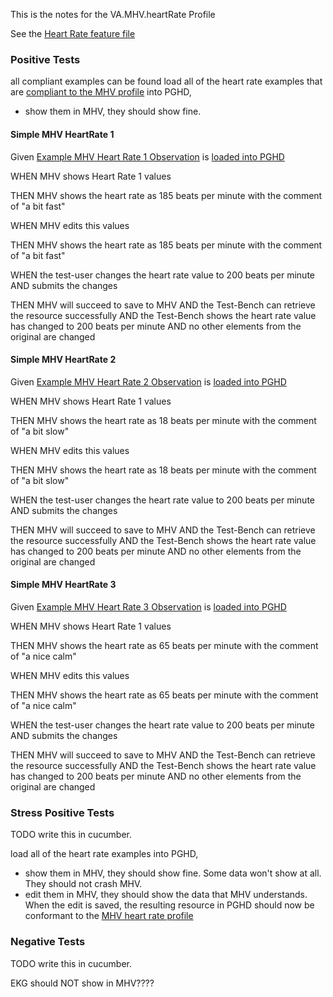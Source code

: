 This is the notes for the VA.MHV.heartRate Profile

See the [Heart Rate feature file](heartRate.feature)

### Positive Tests

all compliant examples can be found load all of the heart rate examples that are [compliant to the MHV profile](StructureDefinition-VA.MHV.heartRate-examples.html) into PGHD, 
* show them in MHV, they should show fine. 

#### Simple MHV HeartRate 1
Given [Example MHV Heart Rate 1 Observation](Observation-ex-MHV-heartRate-1.html) is [loaded into PGHD](testplan.html#load-x-into-pghd)

WHEN MHV shows Heart Rate 1 values

THEN MHV shows the heart rate as 185 beats per minute with the comment of "a bit fast"

WHEN MHV edits this values

THEN MHV shows the heart rate as 185 beats per minute with the comment of "a bit fast"

WHEN the test-user changes the heart rate value to 200 beats per minute 
AND submits the changes

THEN MHV will succeed to save to MHV
AND the Test-Bench can retrieve the resource successfully
AND the Test-Bench shows the heart rate value has changed to 200 beats per minute
AND no other elements from the original are changed

#### Simple MHV HeartRate 2
Given [Example MHV Heart Rate 2 Observation](Observation-ex-MHV-heartRate-2.html) is [loaded into PGHD](testplan.html#load-x-into-pghd)

WHEN MHV shows Heart Rate 1 values

THEN MHV shows the heart rate as 18 beats per minute with the comment of "a bit slow"

WHEN MHV edits this values

THEN MHV shows the heart rate as 18 beats per minute with the comment of "a bit slow"

WHEN the test-user changes the heart rate value to 200 beats per minute 
AND submits the changes

THEN MHV will succeed to save to MHV
AND the Test-Bench can retrieve the resource successfully
AND the Test-Bench shows the heart rate value has changed to 200 beats per minute
AND no other elements from the original are changed

#### Simple MHV HeartRate 3
Given [Example MHV Heart Rate 3 Observation](Observation-ex-MHV-heartRate-3.html) is [loaded into PGHD](testplan.html#load-x-into-pghd)

WHEN MHV shows Heart Rate 1 values

THEN MHV shows the heart rate as 65 beats per minute with the comment of "a nice calm"

WHEN MHV edits this values

THEN MHV shows the heart rate as 65 beats per minute with the comment of "a nice calm"

WHEN the test-user changes the heart rate value to 200 beats per minute 
AND submits the changes

THEN MHV will succeed to save to MHV
AND the Test-Bench can retrieve the resource successfully
AND the Test-Bench shows the heart rate value has changed to 200 beats per minute
AND no other elements from the original are changed



### Stress Positive Tests

TODO write this in cucumber.

load all of the heart rate examples into PGHD, 
* show them in MHV, they should show fine. Some data won't show at all. They should not crash MHV.
* edit them in MHV, they should show the data that MHV understands. When the edit is saved, the resulting resource in PGHD should now be conformant to the [MHV heart rate profile](StructureDefinition-VA.MHV.heartRate.html)

### Negative Tests

TODO write this in cucumber.

EKG should NOT show in MHV????


